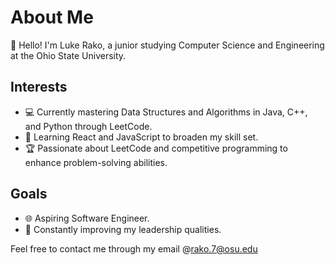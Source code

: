# About Me

👋 Hello! I'm Luke Rako, a junior studying Computer Science and Engineering at the Ohio State University.

## Interests

- 💻 Currently mastering Data Structures and Algorithms in Java, C++, and Python through LeetCode.
- 🚀 Learning React and JavaScript to broaden my skill set.
- 🏆 Passionate about LeetCode and competitive programming to enhance problem-solving abilities.

## Goals

- 🌐 Aspiring Software Engineer.
- 🏅 Constantly improving my leadership qualities.

Feel free to contact me through my email @rako.7@osu.edu
